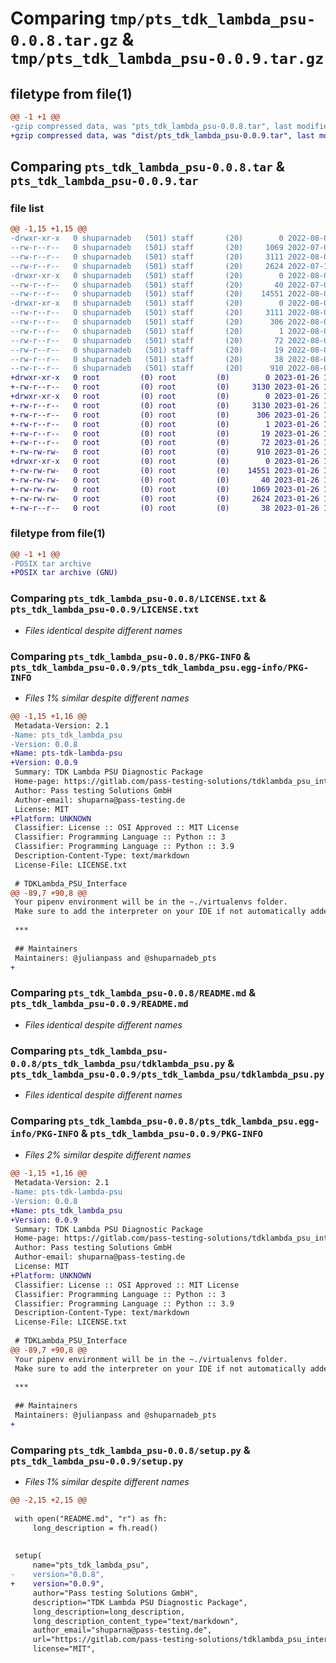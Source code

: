 # Comparing `tmp/pts_tdk_lambda_psu-0.0.8.tar.gz` & `tmp/pts_tdk_lambda_psu-0.0.9.tar.gz`

## filetype from file(1)

```diff
@@ -1 +1 @@
-gzip compressed data, was "pts_tdk_lambda_psu-0.0.8.tar", last modified: Tue Aug  2 10:02:18 2022, max compression
+gzip compressed data, was "dist/pts_tdk_lambda_psu-0.0.9.tar", last modified: Thu Jan 26 15:10:27 2023, max compression
```

## Comparing `pts_tdk_lambda_psu-0.0.8.tar` & `pts_tdk_lambda_psu-0.0.9.tar`

### file list

```diff
@@ -1,15 +1,15 @@
-drwxr-xr-x   0 shuparnadeb   (501) staff       (20)        0 2022-08-02 10:02:18.495164 pts_tdk_lambda_psu-0.0.8/
--rw-r--r--   0 shuparnadeb   (501) staff       (20)     1069 2022-07-07 12:33:54.000000 pts_tdk_lambda_psu-0.0.8/LICENSE.txt
--rw-r--r--   0 shuparnadeb   (501) staff       (20)     3111 2022-08-02 10:02:18.494955 pts_tdk_lambda_psu-0.0.8/PKG-INFO
--rw-r--r--   0 shuparnadeb   (501) staff       (20)     2624 2022-07-14 15:06:41.000000 pts_tdk_lambda_psu-0.0.8/README.md
-drwxr-xr-x   0 shuparnadeb   (501) staff       (20)        0 2022-08-02 10:02:18.494129 pts_tdk_lambda_psu-0.0.8/pts_tdk_lambda_psu/
--rw-r--r--   0 shuparnadeb   (501) staff       (20)       40 2022-07-07 12:43:35.000000 pts_tdk_lambda_psu-0.0.8/pts_tdk_lambda_psu/__init__.py
--rw-r--r--   0 shuparnadeb   (501) staff       (20)    14551 2022-08-02 09:45:57.000000 pts_tdk_lambda_psu-0.0.8/pts_tdk_lambda_psu/tdklambda_psu.py
-drwxr-xr-x   0 shuparnadeb   (501) staff       (20)        0 2022-08-02 10:02:18.494776 pts_tdk_lambda_psu-0.0.8/pts_tdk_lambda_psu.egg-info/
--rw-r--r--   0 shuparnadeb   (501) staff       (20)     3111 2022-08-02 10:02:18.000000 pts_tdk_lambda_psu-0.0.8/pts_tdk_lambda_psu.egg-info/PKG-INFO
--rw-r--r--   0 shuparnadeb   (501) staff       (20)      306 2022-08-02 10:02:18.000000 pts_tdk_lambda_psu-0.0.8/pts_tdk_lambda_psu.egg-info/SOURCES.txt
--rw-r--r--   0 shuparnadeb   (501) staff       (20)        1 2022-08-02 10:02:18.000000 pts_tdk_lambda_psu-0.0.8/pts_tdk_lambda_psu.egg-info/dependency_links.txt
--rw-r--r--   0 shuparnadeb   (501) staff       (20)       72 2022-08-02 10:02:18.000000 pts_tdk_lambda_psu-0.0.8/pts_tdk_lambda_psu.egg-info/requires.txt
--rw-r--r--   0 shuparnadeb   (501) staff       (20)       19 2022-08-02 10:02:18.000000 pts_tdk_lambda_psu-0.0.8/pts_tdk_lambda_psu.egg-info/top_level.txt
--rw-r--r--   0 shuparnadeb   (501) staff       (20)       38 2022-08-02 10:02:18.495235 pts_tdk_lambda_psu-0.0.8/setup.cfg
--rw-r--r--   0 shuparnadeb   (501) staff       (20)      910 2022-08-02 09:56:33.000000 pts_tdk_lambda_psu-0.0.8/setup.py
+drwxr-xr-x   0 root         (0) root         (0)        0 2023-01-26 15:10:27.000000 pts_tdk_lambda_psu-0.0.9/
+-rw-r--r--   0 root         (0) root         (0)     3130 2023-01-26 15:10:27.000000 pts_tdk_lambda_psu-0.0.9/PKG-INFO
+drwxr-xr-x   0 root         (0) root         (0)        0 2023-01-26 15:10:27.000000 pts_tdk_lambda_psu-0.0.9/pts_tdk_lambda_psu.egg-info/
+-rw-r--r--   0 root         (0) root         (0)     3130 2023-01-26 15:10:27.000000 pts_tdk_lambda_psu-0.0.9/pts_tdk_lambda_psu.egg-info/PKG-INFO
+-rw-r--r--   0 root         (0) root         (0)      306 2023-01-26 15:10:27.000000 pts_tdk_lambda_psu-0.0.9/pts_tdk_lambda_psu.egg-info/SOURCES.txt
+-rw-r--r--   0 root         (0) root         (0)        1 2023-01-26 15:10:27.000000 pts_tdk_lambda_psu-0.0.9/pts_tdk_lambda_psu.egg-info/dependency_links.txt
+-rw-r--r--   0 root         (0) root         (0)       19 2023-01-26 15:10:27.000000 pts_tdk_lambda_psu-0.0.9/pts_tdk_lambda_psu.egg-info/top_level.txt
+-rw-r--r--   0 root         (0) root         (0)       72 2023-01-26 15:10:27.000000 pts_tdk_lambda_psu-0.0.9/pts_tdk_lambda_psu.egg-info/requires.txt
+-rw-rw-rw-   0 root         (0) root         (0)      910 2023-01-26 15:10:17.000000 pts_tdk_lambda_psu-0.0.9/setup.py
+drwxr-xr-x   0 root         (0) root         (0)        0 2023-01-26 15:10:27.000000 pts_tdk_lambda_psu-0.0.9/pts_tdk_lambda_psu/
+-rw-rw-rw-   0 root         (0) root         (0)    14551 2023-01-26 15:10:17.000000 pts_tdk_lambda_psu-0.0.9/pts_tdk_lambda_psu/tdklambda_psu.py
+-rw-rw-rw-   0 root         (0) root         (0)       40 2023-01-26 15:10:17.000000 pts_tdk_lambda_psu-0.0.9/pts_tdk_lambda_psu/__init__.py
+-rw-rw-rw-   0 root         (0) root         (0)     1069 2023-01-26 15:10:17.000000 pts_tdk_lambda_psu-0.0.9/LICENSE.txt
+-rw-rw-rw-   0 root         (0) root         (0)     2624 2023-01-26 15:10:17.000000 pts_tdk_lambda_psu-0.0.9/README.md
+-rw-r--r--   0 root         (0) root         (0)       38 2023-01-26 15:10:27.000000 pts_tdk_lambda_psu-0.0.9/setup.cfg
```

### filetype from file(1)

```diff
@@ -1 +1 @@
-POSIX tar archive
+POSIX tar archive (GNU)
```

### Comparing `pts_tdk_lambda_psu-0.0.8/LICENSE.txt` & `pts_tdk_lambda_psu-0.0.9/LICENSE.txt`

 * *Files identical despite different names*

### Comparing `pts_tdk_lambda_psu-0.0.8/PKG-INFO` & `pts_tdk_lambda_psu-0.0.9/pts_tdk_lambda_psu.egg-info/PKG-INFO`

 * *Files 1% similar despite different names*

```diff
@@ -1,15 +1,16 @@
 Metadata-Version: 2.1
-Name: pts_tdk_lambda_psu
-Version: 0.0.8
+Name: pts-tdk-lambda-psu
+Version: 0.0.9
 Summary: TDK Lambda PSU Diagnostic Package
 Home-page: https://gitlab.com/pass-testing-solutions/tdklambda_psu_interface
 Author: Pass testing Solutions GmbH
 Author-email: shuparna@pass-testing.de
 License: MIT
+Platform: UNKNOWN
 Classifier: License :: OSI Approved :: MIT License
 Classifier: Programming Language :: Python :: 3
 Classifier: Programming Language :: Python :: 3.9
 Description-Content-Type: text/markdown
 License-File: LICENSE.txt
 
 # TDKLambda_PSU_Interface
@@ -89,7 +90,8 @@
 Your pipenv environment will be in the ~./virtualenvs folder.
 Make sure to add the interpreter on your IDE if not automatically added by navigating to the virtualenv folder for your repo and selecting the correct python3 file from /bin/.
 
 ***
 
 ## Maintainers
 Maintainers: @julianpass and @shuparnadeb_pts
+
```

### Comparing `pts_tdk_lambda_psu-0.0.8/README.md` & `pts_tdk_lambda_psu-0.0.9/README.md`

 * *Files identical despite different names*

### Comparing `pts_tdk_lambda_psu-0.0.8/pts_tdk_lambda_psu/tdklambda_psu.py` & `pts_tdk_lambda_psu-0.0.9/pts_tdk_lambda_psu/tdklambda_psu.py`

 * *Files identical despite different names*

### Comparing `pts_tdk_lambda_psu-0.0.8/pts_tdk_lambda_psu.egg-info/PKG-INFO` & `pts_tdk_lambda_psu-0.0.9/PKG-INFO`

 * *Files 2% similar despite different names*

```diff
@@ -1,15 +1,16 @@
 Metadata-Version: 2.1
-Name: pts-tdk-lambda-psu
-Version: 0.0.8
+Name: pts_tdk_lambda_psu
+Version: 0.0.9
 Summary: TDK Lambda PSU Diagnostic Package
 Home-page: https://gitlab.com/pass-testing-solutions/tdklambda_psu_interface
 Author: Pass testing Solutions GmbH
 Author-email: shuparna@pass-testing.de
 License: MIT
+Platform: UNKNOWN
 Classifier: License :: OSI Approved :: MIT License
 Classifier: Programming Language :: Python :: 3
 Classifier: Programming Language :: Python :: 3.9
 Description-Content-Type: text/markdown
 License-File: LICENSE.txt
 
 # TDKLambda_PSU_Interface
@@ -89,7 +90,8 @@
 Your pipenv environment will be in the ~./virtualenvs folder.
 Make sure to add the interpreter on your IDE if not automatically added by navigating to the virtualenv folder for your repo and selecting the correct python3 file from /bin/.
 
 ***
 
 ## Maintainers
 Maintainers: @julianpass and @shuparnadeb_pts
+
```

### Comparing `pts_tdk_lambda_psu-0.0.8/setup.py` & `pts_tdk_lambda_psu-0.0.9/setup.py`

 * *Files 1% similar despite different names*

```diff
@@ -2,15 +2,15 @@
 
 with open("README.md", "r") as fh:
     long_description = fh.read()
 
 
 setup(
     name="pts_tdk_lambda_psu",
-    version="0.0.8",
+    version="0.0.9",
     author="Pass testing Solutions GmbH",
     description="TDK Lambda PSU Diagnostic Package",
     long_description=long_description,
     long_description_content_type="text/markdown",
     author_email="shuparna@pass-testing.de",
     url="https://gitlab.com/pass-testing-solutions/tdklambda_psu_interface",
     license="MIT",
```

